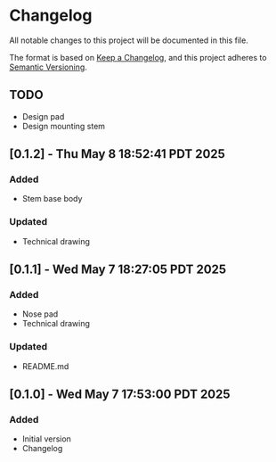 <!-- markdownlint-disable MD024 -->
# Changelog

All notable changes to this project will be documented in this file.

The format is based on [Keep a Changelog](https://keepachangelog.com/en/1.0.0/),
and this project adheres to [Semantic Versioning](https://semver.org/spec/v2.0.0.html).

## TODO

- Design pad
- Design mounting stem


## [0.1.2] - Thu May  8 18:52:41 PDT 2025

### Added

- Stem base body

### Updated

- Technical drawing


## [0.1.1] - Wed May  7 18:27:05 PDT 2025

### Added

- Nose pad
- Technical drawing

### Updated

- README.md


## [0.1.0] - Wed May  7 17:53:00 PDT 2025

### Added

- Initial version
- Changelog

